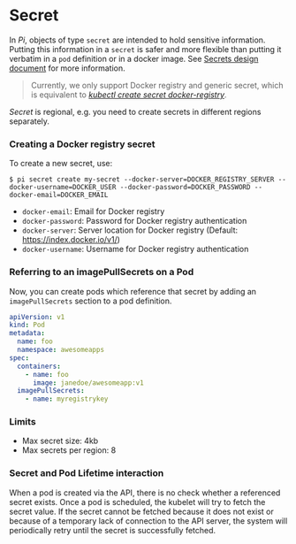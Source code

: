 # Secret

In _Pi_, objects of type `secret` are intended to hold sensitive information. Putting this information in a `secret` is safer and more flexible than putting it verbatim in a `pod` definition or in a docker image. See [Secrets design document](https://git.k8s.io/community/contributors/design-proposals/auth/secrets.md) for more information.

> Currently, we only support Docker registry and generic secret, which is equivalent to [_kubectl create secret docker-registry_](https://kubernetes.io/docs/reference/generated/kubectl/kubectl-commands#-em-secret-docker-registry-em-).

_Secret_ is regional, e.g. you need to create secrets in different regions separately.

### Creating a Docker registry secret

To create a new secret, use:
```
$ pi secret create my-secret --docker-server=DOCKER_REGISTRY_SERVER --docker-username=DOCKER_USER --docker-password=DOCKER_PASSWORD --docker-email=DOCKER_EMAIL
```
- `docker-email`:		  Email for Docker registry
- `docker-password`:	Password for Docker registry authentication
- `docker-server`:		Server location for Docker registry (Default: https://index.docker.io/v1/)
- `docker-username`: 	Username for Docker registry authentication

### Referring to an imagePullSecrets on a Pod

Now, you can create pods which reference that secret by adding an `imagePullSecrets` section to a pod definition.

```yaml
apiVersion: v1
kind: Pod
metadata:
  name: foo
  namespace: awesomeapps
spec:
  containers:
    - name: foo
      image: janedoe/awesomeapp:v1
  imagePullSecrets:
    - name: myregistrykey
```

### Limits

- Max secret size: 4kb
- Max secrets per region: 8

### Secret and Pod Lifetime interaction

When a pod is created via the API, there is no check whether a referenced secret exists.  Once a pod is scheduled, the kubelet will try to fetch the secret value.  If the secret cannot be fetched because it does not exist or because of a temporary lack of connection to the API server, the system will periodically retry until the secret is successfully fetched.
